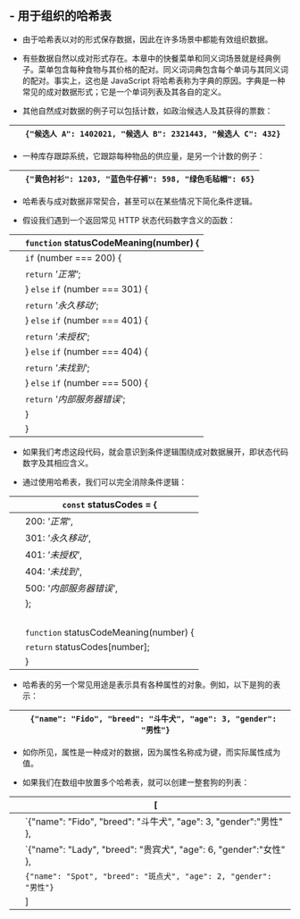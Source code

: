 ## -   用于组织的哈希表

-   由于哈希表以对的形式保存数据，因此在许多场景中都能有效组织数据。

-   有些数据自然以成对形式存在。本章中的快餐菜单和同义词场景就是经典例子。菜单包含每种食物与其价格的配对。同义词词典包含每个单词与其同义词的配对。事实上，这也是 JavaScript 将哈希表称为字典的原因。字典是一种常见的成对数据形式；它是一个单词列表及其各自的定义。

-   其他自然成对数据的例子可以包括计数，如政治候选人及其获得的票数：

| ​  | `{​"候选人 A"​: 1402021, ​"候选人 B"​: 2321443, ​"候选人 C"​: 432}` |
| --- | --- |

-   一种库存跟踪系统，它跟踪每种物品的供应量，是另一个计数的例子：

| ​  | `{​"黄色衬衫"​: 1203, ​"蓝色牛仔裤"​: 598, ​"绿色毛毡帽"​: 65}` |
| --- | --- |

-   哈希表与成对数据非常契合，甚至可以在某些情况下简化条件逻辑。

-   假设我们遇到一个返回常见 HTTP 状态代码数字含义的函数：

| ​  | `function` statusCodeMeaning(number) { |
| --- | --- |
| ​  | `if` (number === 200) { |
| ​  | `return` ​*'正常'*​; |
| ​  | } `else` `if` (number === 301) { |
| ​  | `return` ​*'永久移动'*​; |
| ​  | } `else` `if` (number === 401) { |
| ​  | `return` ​*'未授权'*​; |
| ​  | } `else` `if` (number === 404) { |
| ​  | `return` ​*'未找到'*​; |
| ​  | } `else` `if` (number === 500) { |
| ​  | `return` ​*'内部服务器错误'*​; |
| ​  | } |
| ​  | } |

-   如果我们考虑这段代码，就会意识到条件逻辑围绕成对数据展开，即状态代码数字及其相应含义。

-   通过使用哈希表，我们可以完全消除条件逻辑：

| ​  | `const` statusCodes = { |
| --- | --- |
| ​  | 200: ​*'正常'*​, |
| ​  | 301: ​*'永久移动'*​, |
| ​  | 401: ​*'未授权'*​, |
| ​  | 404: ​*'未找到'*​, |
| ​  | 500: ​*'内部服务器错误'*​, |
| ​  | }; |
| ​  |  |
| ​  | `function` statusCodeMeaning(number) { |
| ​  | `return` statusCodes[number]; |
| ​  | } |

-   哈希表的另一个常见用途是表示具有各种属性的对象。例如，以下是狗的表示：

| ​  | `{​"name"​: ​"Fido"​, ​"breed"​: ​"斗牛犬"​, ​"age"​: 3, ​"gender"​: ​"男性"​}` |
| --- | --- |

-   如你所见，属性是一种成对的数据，因为属性名称成为键，而实际属性成为值。

-   如果我们在数组中放置多个哈希表，就可以创建一整套狗的列表：

| ​  | [ |
| --- | --- |
| ​  | `{​"name"​: ​"Fido"​, ​"breed"​: ​"斗牛犬"​, ​"age"​: 3, ​"gender"​: ​"男性"​}, |
| ​  | `{​"name"​: ​"Lady"​, ​"breed"​: ​"贵宾犬"​, ​"age"​: 6, ​"gender"​: ​"女性"​}, |
| ​  | `{"name": "Spot", "breed": "斑点犬", "age": 2, "gender": "男性"}` |
| ​  | ] |
